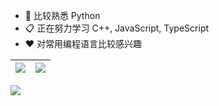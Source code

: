 - 🔭 比较熟悉 Python
- 📋 正在努力学习 C++, JavaScript, TypeScript
- ❤️ 对常用编程语言比较感兴趣

| ![](https://gh.api-go.asia/https://raw.githubusercontent.com/CoolPlayLin/CoolPlayLin/master/metrics.classic.svg) | ![](https://gh.api-fast.eu.org/api?username=CoolPlayLin&count_private=true&show_icons=true) |
| --- | --- |

[![](https://gh.api-go.asia/https://raw.githubusercontent.com/CoolPlayLin/CoolPlayLin/master/assets/photo-1.png)](https://github.com/CoolPlayLin)
